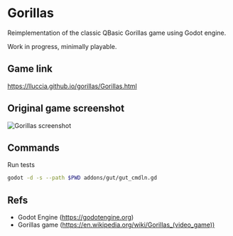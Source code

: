 # Gorillas

Reimplementation of the classic QBasic Gorillas game using Godot engine.

Work in progress, minimally playable.

## Game link

https://lluccia.github.io/gorillas/Gorillas.html


## Original game screenshot

![Gorillas screenshot](https://upload.wikimedia.org/wikipedia/en/2/2f/Gorillas_screenshot.png)

## Commands

Run tests

```sh
godot -d -s --path $PWD addons/gut/gut_cmdln.gd
```

## Refs

- Godot Engine (https://godotengine.org)
- Gorillas game (https://en.wikipedia.org/wiki/Gorillas_(video_game))
